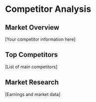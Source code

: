# Competitor Analysis

## Market Overview
[Your competitor information here]

## Top Competitors
[List of main competitors]

## Market Research
[Earnings and market data]
